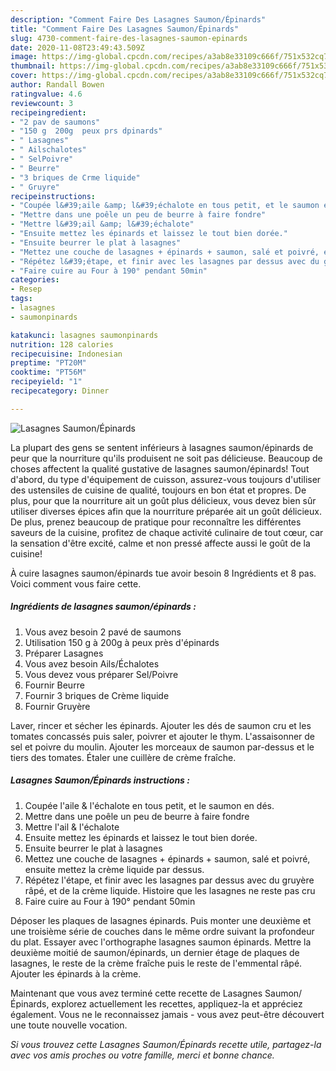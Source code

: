 ```yaml
---
description: "Comment Faire Des Lasagnes Saumon/Épinards"
title: "Comment Faire Des Lasagnes Saumon/Épinards"
slug: 4730-comment-faire-des-lasagnes-saumon-epinards
date: 2020-11-08T23:49:43.509Z
image: https://img-global.cpcdn.com/recipes/a3ab8e33109c666f/751x532cq70/lasagnes-saumonepinards-photo-principale-de-la-recette.jpg
thumbnail: https://img-global.cpcdn.com/recipes/a3ab8e33109c666f/751x532cq70/lasagnes-saumonepinards-photo-principale-de-la-recette.jpg
cover: https://img-global.cpcdn.com/recipes/a3ab8e33109c666f/751x532cq70/lasagnes-saumonepinards-photo-principale-de-la-recette.jpg
author: Randall Bowen
ratingvalue: 4.6
reviewcount: 3
recipeingredient:
- "2 pav de saumons"
- "150 g  200g  peux prs dpinards"
- " Lasagnes"
- " Ailschalotes"
- " SelPoivre"
- " Beurre"
- "3 briques de Crme liquide"
- " Gruyre"
recipeinstructions:
- "Coupée l&#39;aile &amp; l&#39;échalote en tous petit, et le saumon en dés."
- "Mettre dans une poêle un peu de beurre à faire fondre"
- "Mettre l&#39;ail &amp; l&#39;échalote"
- "Ensuite mettez les épinards et laissez le tout bien dorée."
- "Ensuite beurrer le plat à lasagnes"
- "Mettez une couche de lasagnes + épinards + saumon, salé et poivré, ensuite mettez la crème liquide par dessus."
- "Répétez l&#39;étape, et finir avec les lasagnes par dessus avec du gruyère râpé, et de la crème liquide. Histoire que les lasagnes ne reste pas cru"
- "Faire cuire au Four à 190° pendant 50min"
categories:
- Resep
tags:
- lasagnes
- saumonpinards

katakunci: lasagnes saumonpinards 
nutrition: 128 calories
recipecuisine: Indonesian
preptime: "PT20M"
cooktime: "PT56M"
recipeyield: "1"
recipecategory: Dinner

---
```



![Lasagnes Saumon/Épinards](https://img-global.cpcdn.com/recipes/a3ab8e33109c666f/751x532cq70/lasagnes-saumonepinards-photo-principale-de-la-recette.jpg)

La plupart des gens se sentent inférieurs à lasagnes saumon/épinards de peur que la nourriture qu'ils produisent ne soit pas délicieuse. Beaucoup de choses affectent la qualité gustative de lasagnes saumon/épinards! Tout d'abord, du type d'équipement de cuisson, assurez-vous toujours d'utiliser des ustensiles de cuisine de qualité, toujours en bon état et propres. De plus, pour que la nourriture ait un goût plus délicieux, vous devez bien sûr utiliser diverses épices afin que la nourriture préparée ait un goût délicieux. De plus, prenez beaucoup de pratique pour reconnaître les différentes saveurs de la cuisine, profitez de chaque activité culinaire de tout cœur, car la sensation d'être excité, calme et non pressé affecte aussi le goût de la cuisine!

<!--inarticleads1-->

À cuire lasagnes saumon/épinards tue avoir besoin 8 Ingrédients et 8 pas. Voici comment vous faire cette.

##### Ingrédients de lasagnes saumon/épinards :

1. Vous avez besoin 2 pavé de saumons
1. Utilisation 150 g à 200g à peux près d&#39;épinards
1. Préparer  Lasagnes
1. Vous avez besoin  Ails/Échalotes
1. Vous devez vous préparer  Sel/Poivre
1. Fournir  Beurre
1. Fournir 3 briques de Crème liquide
1. Fournir  Gruyère


Laver, rincer et sécher les épinards. Ajouter les dés de saumon cru et les tomates concassés puis saler, poivrer et ajouter le thym. L&#39;assaisonner de sel et poivre du moulin. Ajouter les morceaux de saumon par-dessus et le tiers des tomates. Étaler une cuillère de crème fraîche. 

<!--inarticleads2-->

##### Lasagnes Saumon/Épinards instructions :

1. Coupée l&#39;aile &amp; l&#39;échalote en tous petit, et le saumon en dés.
1. Mettre dans une poêle un peu de beurre à faire fondre
1. Mettre l&#39;ail &amp; l&#39;échalote
1. Ensuite mettez les épinards et laissez le tout bien dorée.
1. Ensuite beurrer le plat à lasagnes
1. Mettez une couche de lasagnes + épinards + saumon, salé et poivré, ensuite mettez la crème liquide par dessus.
1. Répétez l&#39;étape, et finir avec les lasagnes par dessus avec du gruyère râpé, et de la crème liquide. Histoire que les lasagnes ne reste pas cru
1. Faire cuire au Four à 190° pendant 50min


Déposer les plaques de lasagnes épinards. Puis monter une deuxième et une troisième série de couches dans le même ordre suivant la profondeur du plat. Essayer avec l&#39;orthographe lasagnes saumon épinards. Mettre la deuxième moitié de saumon/épinards, un dernier étage de plaques de lasagnes, le reste de la crème fraîche puis le reste de l&#39;emmental râpé. Ajouter les épinards à la crème. 

<!--inarticleads1-->

<p>
Maintenant que vous avez terminé cette recette de Lasagnes Saumon/Épinards, explorez actuellement les recettes, appliquez-la et appréciez également. Vous ne le reconnaissez jamais - vous avez peut-être découvert une toute nouvelle vocation.
</p>

<p>
<i>Si vous trouvez cette Lasagnes Saumon/Épinards recette utile, partagez-la avec vos amis proches ou votre famille, merci et bonne chance.</i>
</p>
